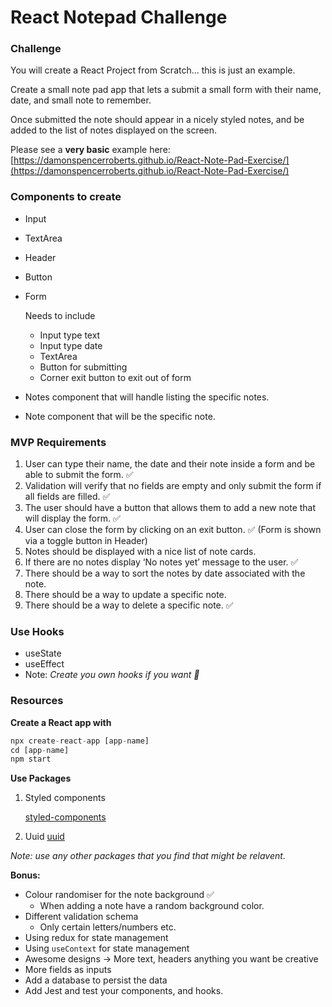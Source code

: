 # React Notepad Challenge

### Challenge

You will create a React Project from Scratch... this is just an example.

Create a small note pad app that lets a submit a small form with their name, date, and small note to remember.

Once submitted the note should appear in a nicely styled notes, and be added to the list of notes displayed on the screen.

Please see a **very basic** example here: [https://damonspencerroberts.github.io/React-Note-Pad-Exercise/](https://damonspencerroberts.github.io/React-Note-Pad-Exercise/)

### **Components to create**

- Input
- TextArea
- Header
- Button
- Form
    
    Needs to include
    
    - Input type text
    - Input type date
    - TextArea
    - Button for submitting
    - Corner exit button to exit out of form
- Notes component that will handle listing the specific notes.
- Note component that will be the specific note.

### **MVP Requirements**

1. User can type their name, the date and their note inside a form and be able to submit the form. ✅
2. Validation will verify that no fields are empty and only submit the form if all fields are filled. ✅
3. The user should have a button that allows them to add a new note that will display the form. ✅
4. User can close the form by clicking on an exit button. ✅ (Form is shown via a toggle button in Header)
5. Notes should be displayed with a nice list of note cards.
6. If there are no notes display ‘No notes yet’ message to the user. ✅
7. There should be a way to sort the notes by date associated with the note.
8. There should be a way to update a specific note.
9. There should be a way to delete a specific note. ✅

### Use Hooks

- useState
- useEffect
- Note: *Create you own hooks if you want 🙂*

### Resources

**Create a React app with**

```jsx
npx create-react-app [app-name]
cd [app-name]
npm start
```

**Use Packages**

1. Styled components
    
    [styled-components](https://styled-components.com/)
    
2. Uuid
    [uuid](https://www.npmjs.com/package/uuid)

*Note: use any other packages that you find that might be relavent.*

**Bonus:**

- Colour randomiser for the note background ✅
    - When adding a note have a random background color.
- Different validation schema
    - Only certain letters/numbers etc.
- Using redux for state management
- Using `useContext` for state management
- Awesome designs → More text, headers anything you want be creative
- More fields as inputs
- Add a database to persist the data
- Add Jest and test your components, and hooks.
